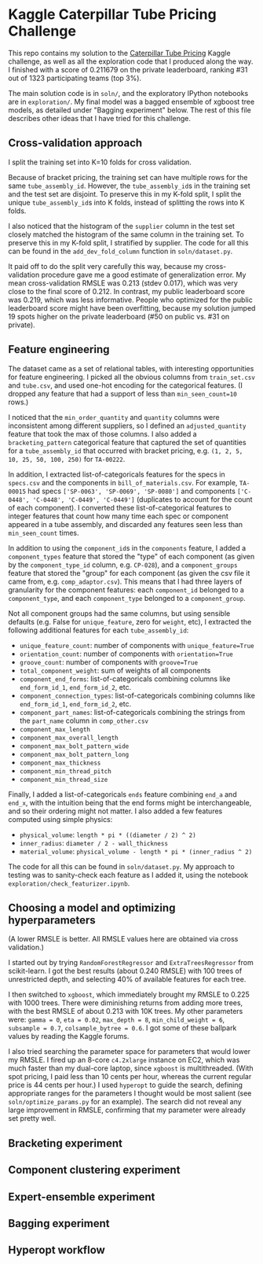 # Kaggle Caterpillar Tube Pricing Challenge

This repo contains my solution to the [Caterpillar Tube
Pricing](https://www.kaggle.com/c/caterpillar-tube-pricing) Kaggle challenge,
as well as all the exploration code that I produced along the way. I finished
with a score of 0.211679 on the private leaderboard, ranking #31 out of 1323
participating teams (top 3%).

The main solution code is in `soln/`, and the exploratory IPython notebooks are
in `exploration/`. My final model was a bagged ensemble of xgboost tree models,
as detailed under "Bagging experiment" below. The rest of this file describes
other ideas that I have tried for this challenge.


## Cross-validation approach

I split the training set into K=10 folds for cross validation.

Because of bracket pricing, the training set can have multiple rows for the
same `tube_assembly_id`. However, the `tube_assembly_id`s in the training set
and the test set are disjoint. To preserve this in my K-fold split, I split the
unique `tube_assembly_id`s into K folds, instead of splitting the rows into K
folds.

I also noticed that the histogram of the `supplier` column in the test set
closely matched the histogram of the same column in the training set. To
preserve this in my K-fold split, I stratified by supplier. The code for all
this can be found in the `add_dev_fold_column` function in `soln/dataset.py`.

It paid off to do the split very carefully this way, because my
cross-validation procedure gave me a good estimate of generalization error. My
mean cross-validation RMSLE was 0.213 (stdev 0.017), which was very close to
the final score of 0.212. In contrast, my public leaderboard score was 0.219,
which was less informative. People who optimized for the public leaderboard
score might have been overfitting, because my solution jumped 19 spots higher
on the private leaderboard (#50 on public vs. #31 on private).


## Feature engineering

The dataset came as a set of relational tables, with interesting opportunities
for feature engineering. I picked all the obvious columns from `train_set.csv`
and `tube.csv`, and used one-hot encoding for the categorical features. (I
dropped any feature that had a support of less than `min_seen_count=10` rows.)

I noticed that the `min_order_quantity` and `quantity` columns were
inconsistent among different suppliers, so I defined an `adjusted_quantity`
feature that took the max of those columns. I also added a `bracketing_pattern`
categorical feature that captured the set of quantities for a
`tube_assembly_id` that occurred with bracket pricing, e.g. `(1, 2, 5, 10, 25,
50, 100, 250)` for `TA-00222`.

In addition, I extracted list-of-categoricals features for the specs in
`specs.csv` and the components in `bill_of_materials.csv`. For example,
`TA-00015` had specs `['SP-0063', 'SP-0069', 'SP-0080']` and components
`['C-0448', 'C-0448', 'C-0449', 'C-0449']` (duplicates to account for the count
of each component). I converted these list-of-categorical features to integer
features that count how many time each spec or component appeared in a tube
assembly, and discarded any features seen less than `min_seen_count` times.

In addition to using the `component_id`s in the `components` feature, I added a
`component_types` feature that stored the "type" of each component (as given by
the `component_type_id` column, e.g. `CP-028`), and a `component_groups`
feature that stored the "group" for each component (as given the csv file it
came from, e.g. `comp_adaptor.csv`). This means that I had three layers of
granularity for the component features: each `component_id` belonged to a
`component_type`, and each `component_type` belonged to a `component_group`.

Not all component groups had the same columns, but using sensible defaults
(e.g. False for `unique_feature`, zero for `weight`, etc), I extracted the
following additional features for each `tube_assembly_id`:

- `unique_feature_count`: number of components with `unique_feature=True`
- `orientation_count`: number of components with `orientation=True`
- `groove_count`: number of components with `groove=True`
- `total_component_weight`: sum of weights of all components
- `component_end_forms`: list-of-categoricals combining columns like
  `end_form_id_1`, `end_form_id_2`, etc.
- `component_connection_types`: list-of-categoricals combining columns like
  `end_form_id_1`, `end_form_id_2`, etc.
- `component_part_names`: list-of-categoricals combining the strings from the
  `part_name` column in `comp_other.csv`
- `component_max_length`
- `component_max_overall_length`
- `component_max_bolt_pattern_wide`
- `component_max_bolt_pattern_long`
- `component_max_thickness`
- `component_min_thread_pitch`
- `component_min_thread_size`

Finally, I added a list-of-categoricals `ends` feature combining `end_a` and
`end_x`, with the intuition being that the end forms might be interchangeable,
and so their ordering might not matter. I also added a few features computed
using simple physics:

- `physical_volume`: `length * pi * ((diameter / 2) ^ 2)`
- `inner_radius`: `diameter / 2 - wall_thickness`
- `material_volume`: `physical_volume - length * pi * (inner_radius ^ 2)`

The code for all this can be found in `soln/dataset.py`. My approach to testing
was to sanity-check each feature as I added it, using the notebook
`exploration/check_featurizer.ipynb`.


## Choosing a model and optimizing hyperparameters

(A lower RMSLE is better. All RMSLE values here are obtained via cross
validation.)

I started out by trying `RandomForestRegressor` and `ExtraTreesRegressor` from
scikit-learn. I got the best results (about 0.240 RMSLE) with 100 trees of
unrestricted depth, and selecting 40% of available features for each tree.

I then switched to `xgboost`, which immediately brought my RMSLE to 0.225 with
1000 trees. There were diminishing returns from adding more trees, with the
best RMSLE of about 0.213 with 10K trees. My other parameters were: `gamma =
0`, `eta = 0.02`, `max_depth = 8`, `min_child_weight = 6`, `subsample = 0.7`,
`colsample_bytree = 0.6`. I got some of these ballpark values by reading the
Kaggle forums.

I also tried searching the parameter space for parameters that would lower my
RMSLE. I fired up an 8-core `c4.2xlarge` instance on EC2, which was much faster
than my dual-core laptop, since `xgboost` is multithreaded. (With spot pricing,
I paid less than 10 cents per hour, whereas the current regular price is 44
cents per hour.) I used `hyperopt` to guide the search, defining appropriate
ranges for the parameters I thought would be most salient (see
`soln/optimize_params.py` for an example). The search did not reveal any large
improvement in RMSLE, confirming that my parameter were already set pretty
well.


## Bracketing experiment


## Component clustering experiment


## Expert-ensemble experiment


## Bagging experiment


## Hyperopt workflow
